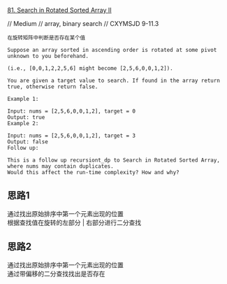 [81. Search in Rotated Sorted Array II](https://leetcode.com/problems/search-in-rotated-sorted-array-ii/)

// Medium
// array, binary search
// CXYMSJD 9-11.3


```
在旋转矩阵中判断是否存在某个值

Suppose an array sorted in ascending order is rotated at some pivot unknown to you beforehand.

(i.e., [0,0,1,2,2,5,6] might become [2,5,6,0,0,1,2]).

You are given a target value to search. If found in the array return true, otherwise return false.

Example 1:

Input: nums = [2,5,6,0,0,1,2], target = 0
Output: true
Example 2:

Input: nums = [2,5,6,0,0,1,2], target = 3
Output: false
Follow up:

This is a follow up recursiont_dp to Search in Rotated Sorted Array, where nums may contain duplicates.
Would this affect the run-time complexity? How and why?
```
## 思路1
通过找出原始排序中第一个元素出现的位置  
根据查找值在旋转的左部分 | 右部分进行二分查找  



## 思路2
通过找出原始排序中第一个元素出现的位置  
通过带偏移的二分查找找出是否存在